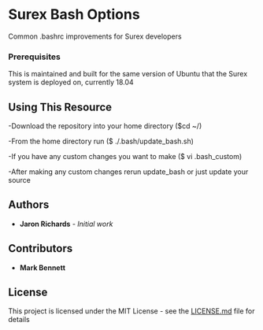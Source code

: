 # Surex Bash Options

Common .bashrc improvements for Surex developers

### Prerequisites

This is maintained and built for the same version of Ubuntu that the Surex system is deployed on, currently 18.04

## Using This Resource

-Download the repository into your home directory ($cd ~/)

-From the home directory run ($ ./.bash/update_bash.sh)

-If you have any custom changes you want to make ($ vi .bash_custom)

-After making any custom changes rerun update_bash or just update your source

## Authors

* **Jaron Richards** - *Initial work*

## Contributors

* **Mark Bennett**

## License

This project is licensed under the MIT License - see the [LICENSE.md](LICENSE.md) file for details
